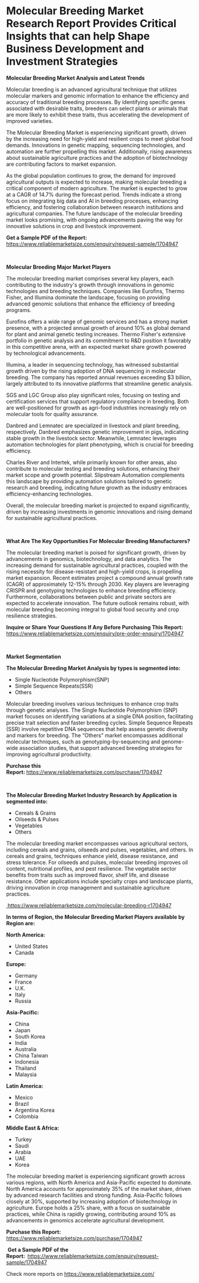 <p><h1>Molecular Breeding Market Research Report Provides Critical Insights that can help Shape Business Development and Investment Strategies</h1></p><p><strong>Molecular Breeding Market Analysis and Latest Trends</strong></p>
<p><p>Molecular breeding is an advanced agricultural technique that utilizes molecular markers and genomic information to enhance the efficiency and accuracy of traditional breeding processes. By identifying specific genes associated with desirable traits, breeders can select plants or animals that are more likely to exhibit these traits, thus accelerating the development of improved varieties.</p><p>The Molecular Breeding Market is experiencing significant growth, driven by the increasing need for high-yield and resilient crops to meet global food demands. Innovations in genetic mapping, sequencing technologies, and automation are further propelling this market. Additionally, rising awareness about sustainable agriculture practices and the adoption of biotechnology are contributing factors to market expansion.</p><p>As the global population continues to grow, the demand for improved agricultural outputs is expected to increase, making molecular breeding a critical component of modern agriculture. The market is expected to grow at a CAGR of 14.7% during the forecast period. Trends indicate a strong focus on integrating big data and AI in breeding processes, enhancing efficiency, and fostering collaboration between research institutions and agricultural companies. The future landscape of the molecular breeding market looks promising, with ongoing advancements paving the way for innovative solutions in crop and livestock improvement.</p></p>
<p><strong>Get a Sample PDF of the Report:&nbsp;</strong> <a href="https://www.reliablemarketsize.com/enquiry/request-sample/1704947?utm_campaign=3220&utm_medium=2&utm_source=Github&utm_content=ia&utm_term=09032025&utm_id=molecular-breeding">https://www.reliablemarketsize.com/enquiry/request-sample/1704947</a></p>
<p>&nbsp;</p>
<p><strong>Molecular Breeding Major Market Players</strong></p>
<p><p>The molecular breeding market comprises several key players, each contributing to the industry's growth through innovations in genomic technologies and breeding techniques. Companies like Eurofins, Thermo Fisher, and Illumina dominate the landscape, focusing on providing advanced genomic solutions that enhance the efficiency of breeding programs.</p><p>Eurofins offers a wide range of genomic services and has a strong market presence, with a projected annual growth of around 10% as global demand for plant and animal genetic testing increases. Thermo Fisher's extensive portfolio in genetic analysis and its commitment to R&D position it favorably in this competitive arena, with an expected market share growth powered by technological advancements.</p><p>Illumina, a leader in sequencing technology, has witnessed substantial growth driven by the rising adoption of DNA sequencing in molecular breeding. The company has reported annual revenues exceeding $3 billion, largely attributed to its innovative platforms that streamline genetic analysis.</p><p>SGS and LGC Group also play significant roles, focusing on testing and certification services that support regulatory compliance in breeding. Both are well-positioned for growth as agri-food industries increasingly rely on molecular tools for quality assurance.</p><p>Danbred and Lemnatec are specialized in livestock and plant breeding, respectively. Danbred emphasizes genetic improvement in pigs, indicating stable growth in the livestock sector. Meanwhile, Lemnatec leverages automation technologies for plant phenotyping, which is crucial for breeding efficiency.</p><p>Charles River and Intertek, while primarily known for other areas, also contribute to molecular testing and breeding solutions, enhancing their market scope and growth potential. Slipstream Automation complements this landscape by providing automation solutions tailored to genetic research and breeding, indicating future growth as the industry embraces efficiency-enhancing technologies. </p><p>Overall, the molecular breeding market is projected to expand significantly, driven by increasing investments in genomic innovations and rising demand for sustainable agricultural practices.</p></p>
<p>&nbsp;</p>
<p><strong>What Are The Key Opportunities For Molecular Breeding Manufacturers?</strong></p>
<p><p>The molecular breeding market is poised for significant growth, driven by advancements in genomics, biotechnology, and data analytics. The increasing demand for sustainable agricultural practices, coupled with the rising necessity for disease-resistant and high-yield crops, is propelling market expansion. Recent estimates project a compound annual growth rate (CAGR) of approximately 12-15% through 2030. Key players are leveraging CRISPR and genotyping technologies to enhance breeding efficiency. Furthermore, collaborations between public and private sectors are expected to accelerate innovation. The future outlook remains robust, with molecular breeding becoming integral to global food security and crop resilience strategies.</p></p>
<p><strong>Inquire or Share Your Questions If Any Before Purchasing This Report:</strong> <a href="https://www.reliablemarketsize.com/enquiry/pre-order-enquiry/1704947?utm_campaign=3220&utm_medium=2&utm_source=Github&utm_content=ia&utm_term=09032025&utm_id=molecular-breeding">https://www.reliablemarketsize.com/enquiry/pre-order-enquiry/1704947</a></p>
<p>&nbsp;</p>
<p><strong>Market Segmentation</strong></p>
<p><strong>The Molecular Breeding Market Analysis by types is segmented into:</strong></p>
<p><ul><li>Single Nucleotide Polymorphism(SNP)</li><li>Simple Sequence Repeats(SSR)</li><li>Others</li></ul></p>
<p><p>Molecular breeding involves various techniques to enhance crop traits through genetic analyses. The Single Nucleotide Polymorphism (SNP) market focuses on identifying variations at a single DNA position, facilitating precise trait selection and faster breeding cycles. Simple Sequence Repeats (SSR) involve repetitive DNA sequences that help assess genetic diversity and markers for breeding. The “Others” market encompasses additional molecular techniques, such as genotyping-by-sequencing and genome-wide association studies, that support advanced breeding strategies for improving agricultural productivity.</p></p>
<p><strong>Purchase this Report:&nbsp;</strong><a href="https://www.reliablemarketsize.com/purchase/1704947?utm_campaign=3220&utm_medium=2&utm_source=Github&utm_content=ia&utm_term=09032025&utm_id=molecular-breeding">https://www.reliablemarketsize.com/purchase/1704947</a></p>
<p>&nbsp;</p>
<p><strong>The Molecular Breeding Market Industry Research by Application is segmented into:</strong></p>
<p><ul><li>Cereals & Grains</li><li>Oilseeds & Pulses</li><li>Vegetables</li><li>Others</li></ul></p>
<p><p>The molecular breeding market encompasses various agricultural sectors, including cereals and grains, oilseeds and pulses, vegetables, and others. In cereals and grains, techniques enhance yield, disease resistance, and stress tolerance. For oilseeds and pulses, molecular breeding improves oil content, nutritional profiles, and pest resilience. The vegetable sector benefits from traits such as improved flavor, shelf life, and disease resistance. Other applications include specialty crops and landscape plants, driving innovation in crop management and sustainable agriculture practices.</p></p>
<p><a href="https://www.reliablemarketsize.com/molecular-breeding-r1704947?utm_campaign=3220&utm_medium=2&utm_source=Github&utm_content=ia&utm_term=09032025&utm_id=molecular-breeding">&nbsp;https://www.reliablemarketsize.com/molecular-breeding-r1704947</a></p>
<p><strong>In terms of Region, the Molecular Breeding Market Players available by Region are:</strong></p>
<p>
    <p> <strong> North America: </strong>
        <ul>
            <li>United States</li>
            <li>Canada</li>
        </ul>
        </p> 
    <p> <strong> Europe: </strong>
        <ul>
            <li>Germany</li>
            <li>France</li>
            <li>U.K.</li>
            <li>Italy</li>
            <li>Russia</li>
        </ul>
        </p> 
    <p> <strong> Asia-Pacific: </strong>
        <ul>
            <li>China</li>
            <li>Japan</li>
            <li>South Korea</li>
            <li>India</li>
            <li>Australia</li>
            <li>China Taiwan</li>
            <li>Indonesia</li>
            <li>Thailand</li>
            <li>Malaysia</li>
        </ul>
        </p> 
    <p> <strong> Latin America: </strong>
        <ul>
            <li>Mexico</li>
            <li>Brazil</li>
            <li>Argentina Korea</li>
            <li>Colombia</li>
        </ul>
        </p> 
    <p> <strong> Middle East & Africa: </strong>
        <ul>
            <li>Turkey</li>
            <li>Saudi</li>
            <li>Arabia</li>
            <li>UAE</li>
            <li>Korea</li>
        </ul>
    </p>
    </p>
<p><p>The molecular breeding market is experiencing significant growth across various regions, with North America and Asia-Pacific expected to dominate. North America accounts for approximately 35% of the market share, driven by advanced research facilities and strong funding. Asia-Pacific follows closely at 30%, supported by increasing adoption of biotechnology in agriculture. Europe holds a 25% share, with a focus on sustainable practices, while China is rapidly growing, contributing around 10% as advancements in genomics accelerate agricultural development.</p></p>
<p><strong>Purchase this Report: </strong><a href="https://www.reliablemarketsize.com/purchase/1704947?utm_campaign=3220&utm_medium=2&utm_source=Github&utm_content=ia&utm_term=09032025&utm_id=molecular-breeding">https://www.reliablemarketsize.com/purchase/1704947</a></p>
<p>&nbsp;<strong>Get a Sample PDF of the Report:&nbsp;&nbsp;</strong><a href="https://www.reliablemarketsize.com/enquiry/request-sample/1704947?utm_campaign=3220&utm_medium=2&utm_source=Github&utm_content=ia&utm_term=09032025&utm_id=molecular-breeding">https://www.reliablemarketsize.com/enquiry/request-sample/1704947</a></p>
<p><strong></strong></p>
<p>Check more reports on <a href="https://www.reliablemarketsize.com/?utm_campaign=3220&utm_medium=2&utm_source=Github&utm_content=ia&utm_term=09032025&utm_id=molecular-breeding">https://www.reliablemarketsize.com/</a></p>
